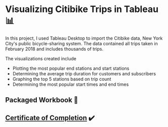 # Visualizing Citibike Trips in Tableau 📊

In this project, I used Tableau Desktop to import the Citibike data, New York City's public bicycle-sharing system. The data contained all trips taken in February 2018 and includes thousands of trips.

The visualizations created include
- Plotting the most popular end stations and start stations
- Determining the average trip duration for customers and subscribers
- Graphing the top 5 stations based on trip count
- Determining the most popular start times and end times

## Packaged Workbook 📔


## [Certificate of Completion](https://github.com/englands/Tableau/blob/main/Tableau%20Projects/Coursera%20Project%20Network/Visualizing%20Citibike%20Trips/Coursera%20Visualizing%20Citibike%20Trips.pdf) ✔️

